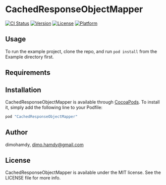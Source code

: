 # CachedResponseObjectMapper

[![CI Status](http://img.shields.io/travis/dimohamdy/CachedResponseObjectMapper.svg?style=flat)](https://travis-ci.org/dimohamdy/CachedResponseObjectMapper)
[![Version](https://img.shields.io/cocoapods/v/CachedResponseObjectMapper.svg?style=flat)](http://cocoapods.org/pods/CachedResponseObjectMapper)
[![License](https://img.shields.io/cocoapods/l/CachedResponseObjectMapper.svg?style=flat)](http://cocoapods.org/pods/CachedResponseObjectMapper)
[![Platform](https://img.shields.io/cocoapods/p/CachedResponseObjectMapper.svg?style=flat)](http://cocoapods.org/pods/CachedResponseObjectMapper)

## Usage

To run the example project, clone the repo, and run `pod install` from the Example directory first.

## Requirements

## Installation

CachedResponseObjectMapper is available through [CocoaPods](http://cocoapods.org). To install
it, simply add the following line to your Podfile:

```ruby
pod "CachedResponseObjectMapper"
```

## Author

dimohamdy, dimo.hamdy@gmail.com

## License

CachedResponseObjectMapper is available under the MIT license. See the LICENSE file for more info.
